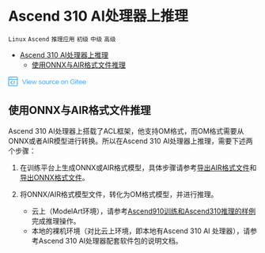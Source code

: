 # Ascend 310 AI处理器上推理

`Linux` `Ascend` `推理应用` `初级` `中级` `高级`

<!-- TOC -->

- [Ascend 310 AI处理器上推理](#ascend-310-ai处理器上推理)
    - [使用ONNX与AIR格式文件推理](#使用onnx与air格式文件推理)

<!-- /TOC -->

<a href="https://gitee.com/mindspore/docs/blob/master/tutorials/inference/source_zh_cn/multi_platform_inference_ascend_310.md" target="_blank"><img src="./_static/logo_source.png"></a>

## 使用ONNX与AIR格式文件推理

Ascend 310 AI处理器上搭载了ACL框架，他支持OM格式，而OM格式需要从ONNX或者AIR模型进行转换。所以在Ascend 310 AI处理器上推理，需要下述两个步骤：

1. 在训练平台上生成ONNX或AIR格式模型，具体步骤请参考[导出AIR格式文件](https://www.mindspore.cn/tutorial/training/zh-CN/master/advanced_use/save_model.html#air)和[导出ONNX格式文件](https://www.mindspore.cn/tutorial/training/zh-CN/master/advanced_use/save_model.html#onnx)。

2. 将ONNX/AIR格式模型文件，转化为OM格式模型，并进行推理。
   - 云上（ModelArt环境），请参考[Ascend910训练和Ascend310推理的样例](https://support.huaweicloud.com/bestpractice-modelarts/modelarts_10_0026.html)完成推理操作。
   - 本地的裸机环境（对比云上环境，即本地有Ascend 310 AI 处理器），请参考Ascend 310 AI处理器配套软件包的说明文档。